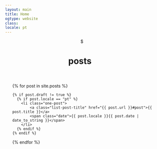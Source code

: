 ```yaml
---
layout: main
title: Home
ogtype: website
class:
locale: pt
---
```


<header class="cabecalho">
  <span class="cifrao">$ </span>
  <h1 class="page-title">
    <span class="posts-title withoutDisplay">posts</span><span class="blinked-s withoutDisplay">&nbsp;&nbsp;</span>
  </h1>
</header>

<ul class="posts">
  {% for post in site.posts %}

  	{% if post.draft != true %}
      {% if post.locale == "pt" %}
        <li class="one-post">
            <a class="list-post-title" href="{{ post.url }}#post">{{ post.title }}</a>
            <span class="date">{{ post.locale }}{{ post.date | date_to_string }}</span>
        </li>
      {% endif %}
    {% endif %}

  {% endfor %}
</ul>

